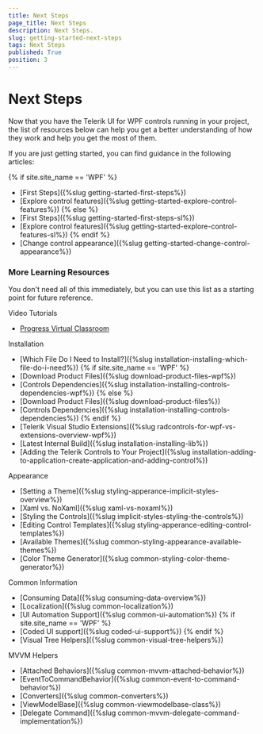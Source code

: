 ```yaml
---
title: Next Steps
page_title: Next Steps
description: Next Steps.
slug: getting-started-next-steps
tags: Next Steps
published: True
position: 3
---
```


# Next Steps

Now that you have the Telerik UI for WPF controls running in your project, the list of resources below can help you get a better understanding of how they work and help you get the most of them.

If you are just getting started, you can find guidance in the following articles:

{% if site.site_name == 'WPF' %}
* [First Steps]({%slug getting-started-first-steps%})
* [Explore control features]({%slug getting-started-explore-control-features%})
{% else %}
* [First Steps]({%slug getting-started-first-steps-sl%})
* [Explore control features]({%slug getting-started-explore-control-features-sl%})
{% endif %}
* [Change control appearance]({%slug getting-started-change-control-appearance%})

### More Learning Resources

You don't need all of this immediately, but you can use this list as a starting point for future reference. 

Video Tutorials
* [Progress Virtual Classroom](https://www.telerik.com/account/support/virtual-classroom)

Installation
* [Which File Do I Need to Install?]({%slug installation-installing-which-file-do-i-need%})
{% if site.site_name == 'WPF' %}
* [Download Product Files]({%slug download-product-files-wpf%})
* [Controls Dependencies]({%slug installation-installing-controls-dependencies-wpf%})
{% else %}
* [Download Product Files]({%slug download-product-files%})
* [Controls Dependencies]({%slug installation-installing-controls-dependencies%})
{% endif %}
* [Telerik Visual Studio Extensions]({%slug radcontrols-for-wpf-vs-extensions-overview-wpf%})
* [Latest Internal Build]({%slug installation-installing-lib%})
* [Adding the Telerik Controls to Your Project]({%slug installation-adding-to-application-create-application-and-adding-control%})

Appearance
* [Setting a Theme]({%slug styling-apperance-implicit-styles-overview%})
* [Xaml vs. NoXaml]({%slug xaml-vs-noxaml%})
* [Styling the Controls]({%slug implicit-styles-styling-the-controls%})
* [Editing Control Templates]({%slug styling-apperance-editing-control-templates%})
* [Available Themes]({%slug common-styling-appearance-available-themes%})
* [Color Theme Generator]({%slug common-styling-color-theme-generator%})

Common Information
* [Consuming Data]({%slug consuming-data-overview%})
* [Localization]({%slug common-localization%})
* [UI Automation Support]({%slug common-ui-automation%})
{% if site.site_name == 'WPF' %}
* [Coded UI support]({%slug coded-ui-support%})
{% endif %}
* [Visual Tree Helpers]({%slug common-visual-tree-helpers%})

MVVM Helpers
* [Attached Behaviors]({%slug common-mvvm-attached-behavior%})
* [EventToCommandBehavior]({%slug common-event-to-command-behavior%})
* [Converters]({%slug common-converters%})
* [ViewModelBase]({%slug common-viewmodelbase-class%})
* [Delegate Command]({%slug common-mvvm-delegate-command-implementation%})